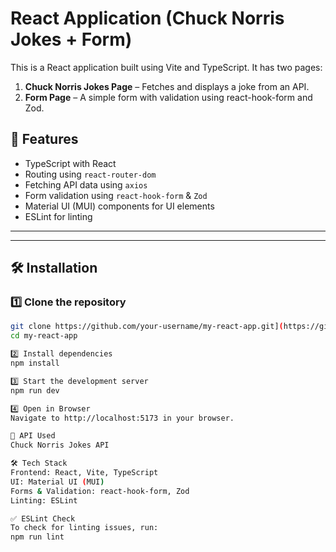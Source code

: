 # React Application (Chuck Norris Jokes + Form)

This is a React application built using Vite and TypeScript. It has two pages:
1. **Chuck Norris Jokes Page** – Fetches and displays a joke from an API.
2. **Form Page** – A simple form with validation using react-hook-form and Zod.

## 🚀 Features
- TypeScript with React
- Routing using `react-router-dom`
- Fetching API data using `axios`
- Form validation using `react-hook-form` & `Zod`
- Material UI (MUI) components for UI elements
- ESLint for linting

---


---

## 🛠️ Installation

### 1️⃣ **Clone the repository**
```sh
git clone https://github.com/your-username/my-react-app.git](https://github.com/Farrukh-Ullah/task_for_digital_sonar/tree/main/my-react-app
cd my-react-app 

2️⃣ Install dependencies
npm install

3️⃣ Start the development server
npm run dev

4️⃣ Open in Browser
Navigate to http://localhost:5173 in your browser.

🔗 API Used
Chuck Norris Jokes API

🛠 Tech Stack
Frontend: React, Vite, TypeScript
UI: Material UI (MUI)
Forms & Validation: react-hook-form, Zod
Linting: ESLint

✅ ESLint Check
To check for linting issues, run:
npm run lint
